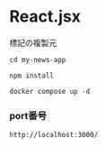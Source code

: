# React.jsx
標記の複製元

`cd my-news-app`

`npm install`

`docker compose up -d`

### port番号

`http://localhost:3000/`